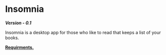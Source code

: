 Insomnia
=====================
***Version - 0.1***

Insomnia is a desktop app for those who like to read that keeps a list of your books.


<a href ="future link">**Requirments.**</a>
